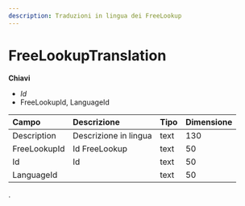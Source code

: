 ```yaml
---
description: Traduzioni in lingua dei FreeLookup
---
```


# FreeLookupTranslation

**Chiavi**

* _Id_
* FreeLookupId, LanguageId

| Campo | Descrizione | Tipo | Dimensione |
| :--- | :--- | :--- | :--- |
| Description | Descrizione in lingua | text | 130 |
| FreeLookupId | Id FreeLookup | text | 50 |
| Id | Id | text | 50 |
| LanguageId |  | text | 50 |
.